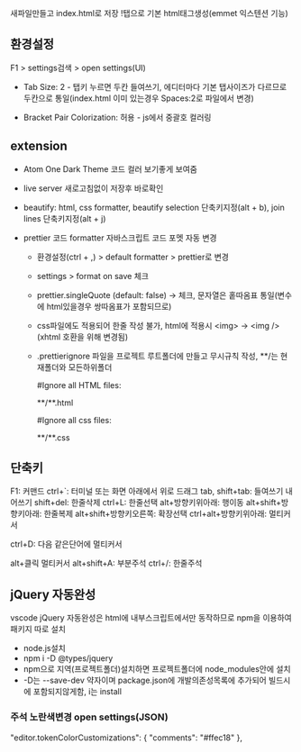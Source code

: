 새파일만들고 index.html로 저장 !탭으로 기본 html태그생성(emmet 익스텐션 기능)

## 환경설정

F1 > settings검색 > open settings(UI)

- Tab Size: 2 - 탭키 누르면 두칸 들여쓰기, 에디터마다 기본 탭사이즈가 다르므로 두칸으로 통일(index.html 이미 있는경우 Spaces:2로 파일에서 변경)

- Bracket Pair Colorization: 허용 - js에서 중괄호 컬러링

## extension

- Atom One Dark Theme 코드 컬러 보기좋게 보여줌

- live server 새로고침없이 저장후 바로확인

- beautify: html, css formatter, beautify selection 단축키지정(alt + b), join lines 단축키지정(alt + j)

- prettier 코드 formatter 자바스크립트 코드 포멧 자동 변경
  
  - 환경설정(ctrl + ,) > default formatter > prettier로 변경
  
  - settings > format on save 체크
  
  - prettier.singleQuote (default: false) -> 체크, 문자열은 홑따옴표 통일(변수에 html있을경우 쌍따옴표가 포함되므로)
  
  - css파일에도 적용되어 한줄 작성 불가, html에 적용시 \<img> -> \<img /> (xhtml 호환을 위해 변경됨)
  
  - .prettierignore 파일을 프로젝트 루트폴더에 만들고 무시규칙 작성, \**/는 현재폴더와 모든하위폴더 
    
    #Ignore all HTML files:
    
    \**/**.html
    
    #Ignore all css files:
    
    \**/**.css 

## 단축키

F1: 커맨드
ctrl+`: 터미널 또는 화면 아래에서 위로 드래그
tab, shift+tab: 들여쓰기 내어쓰기
shift+del: 한줄삭제
ctrl+L: 한줄선택
alt+방향키위아래: 행이동
alt+shift+방향키아래: 한줄복제
alt+shift+방향키오른쪽: 확장선택
ctrl+alt+방향키위아래: 멀티커서

ctrl+D: 다음 같은단어에 멀티커서

alt+클릭 멀티커서
alt+shift+A: 부분주석
ctrl+/: 한줄주석

## jQuery 자동완성

vscode jQuery 자동완성은 html에 내부스크립트에서만 동작하므로 npm을 이용하여 패키지 따로 설치

- node.js설치
- npm i -D @types/jquery
- npm으로 지역(프로젝트폴더)설치하면 프로젝트폴더에 node_modules안에 설치
- -D는 --save-dev 약자이며 package.json에 개발의존성목록에 추가되어 빌드시에 포함되지않게함, i는 install

### 주석 노란색변경 open settings(JSON)

"editor.tokenColorCustomizations": {
        "comments": "#ffec18"
    },

